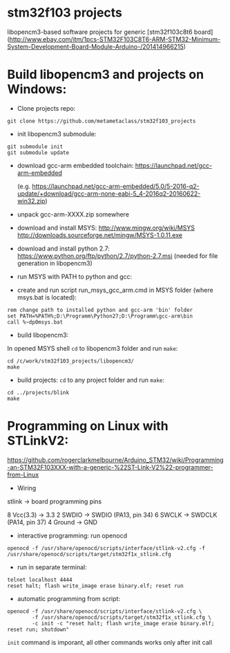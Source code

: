 # stm32f103 projects

libopencm3-based software projects for generic [stm32f103c8t6 board] (http://www.ebay.com/itm/1pcs-STM32F103C8T6-ARM-STM32-Minimum-System-Development-Board-Module-Arduino-/201414966215)



# Build libopencm3 and projects on Windows:


* Clone projects repo:

```
git clone https://github.com/metametaclass/stm32f103_projects
```


* init libopencm3 submodule:

```
git submodule init
git submodule update
```
 
* download gcc-arm embedded toolchain: https://launchpad.net/gcc-arm-embedded

  (e.g.  https://launchpad.net/gcc-arm-embedded/5.0/5-2016-q2-update/+download/gcc-arm-none-eabi-5_4-2016q2-20160622-win32.zip)

* unpack gcc-arm-XXXX.zip somewhere

* download and install MSYS: http://www.mingw.org/wiki/MSYS http://downloads.sourceforge.net/mingw/MSYS-1.0.11.exe

* download and install python 2.7:  https://www.python.org/ftp/python/2.7/python-2.7.msi (needed for file generation in libopencm3)


* run MSYS with PATH to python and gcc:

* create and run script run_msys_gcc_arm.cmd in MSYS folder (where msys.bat is located):

```
rem change path to installed python and gcc-arm 'bin' folder
set PATH=%PATH%;D:\Programm\Python27;D:\Programm\gcc-arm\bin
call %~dp0msys.bat
```


* build libopencm3:


In opened MSYS shell `cd` to libopencm3 folder and run `make`:

```
cd /c/work/stm32f103_projects/libopencm3/
make
```


* build projects:
`cd` to any project folder and run `make`:
    
```
cd ../projects/blink
make
```


# Programming on Linux with STLinkV2:

https://github.com/rogerclarkmelbourne/Arduino_STM32/wiki/Programming-an-STM32F103XXX-with-a-generic-%22ST-Link-V2%22-programmer-from-Linux


* Wiring

stlink -> board programming pins

8 Vcc(3.3) -> 3.3
2 SWDIO    -> SWDIO  (PA13, pin 34)
6 SWCLK    -> SWDCLK (PA14, pin 37)
4 Ground   -> GND


* interactive programming:
run openocd

```
openocd -f /usr/share/openocd/scripts/interface/stlink-v2.cfg -f /usr/share/openocd/scripts/target/stm32f1x_stlink.cfg
```

* run in separate terminal:
```
telnet localhost 4444
reset halt; flash write_image erase binary.elf; reset run

```



* automatic programming from script:

```
openocd -f /usr/share/openocd/scripts/interface/stlink-v2.cfg \
        -f /usr/share/openocd/scripts/target/stm32f1x_stlink.cfg \
        -c init -c "reset halt; flash write_image erase binary.elf; reset run; shutdown"
```

`init` command is imporant, all other commands works only after init call


